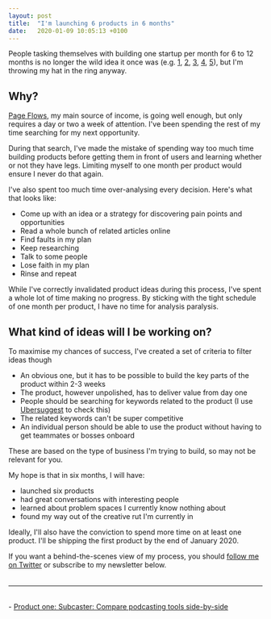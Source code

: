 ```yaml
---
layout: post
title:  "I'm launching 6 products in 6 months"
date:   2020-01-09 10:05:13 +0100
---
```


People tasking themselves with building one startup per month for 6 to 12 months is no longer the wild idea it once was (e.g. <a href="https://levels.io/12-startups-12-months/" target="_blank">1</a>, <a href="https://blog.yongfook.com/12-startups-in-12-months.html" target="_blank">2</a>, <a href="https://medium.com/@swlkr/im-shipping-12-startups-in-12-months-f70266a50cef" target="_blank">3</a>, <a href="https://blog.cjtrowbridge.com/category/blog/projects/the-levels-challenge-build-12-startups-in-12-months/" target="_blank">4</a>, <a href="https://blog.wearecontrast.com/introducing-sixbysix-217d608362" target="_blank">5</a>), but I'm throwing my hat in the ring anyway.

## Why?
<a href="https://pageflows.com/" target="_blank">Page Flows</a>, my main source of income, is going well enough, but only requires a day or two a week of attention. I've been spending the rest of my time searching for my next opportunity.

During that search, I've made the mistake of spending way too much time building products before getting them in front of users and learning whether or not they have legs. Limiting myself to one month per product would ensure I never do that again.

I've also spent too much time over-analysing every decision. Here's what that looks like:

 - Come up with an idea or a strategy for discovering pain points and opportunities
 - Read a whole bunch of related articles online
 - Find faults in my plan
 - Keep researching
 - Talk to some people
 - Lose faith in my plan
 - Rinse and repeat

While I've correctly invalidated product ideas during this process, I've spent a whole lot of time making no progress. By sticking with the tight schedule of one month per product, I have no time for analysis paralysis.

## What kind of ideas will I be working on?
To maximise my chances of success, I've created a set of criteria to filter ideas though

- An obvious one, but it has to be possible to build the key parts of the product within 2-3 weeks
- The product, however unpolished, has to deliver value from day one
- People should be searching for keywords related to the product (I use <a href="https://neilpatel.com/ubersuggest/" target="_blank">Ubersuggest</a> to check this)
- The related keywords can't be super competitive
- An individual person should be able to use the product without having to get teammates or bosses onboard

These are based on the type of business I'm trying to build, so may not be relevant for you.

My hope is that in six months, I will have:
- launched six products
- had great conversations with interesting people
- learned about problem spaces I currently know nothing about
- found my way out of the creative rut I'm currently in

Ideally, I'll also have the conviction to spend more time on at least one product. I'll be shipping the first product by the end of January 2020.

If you want a behind-the-scenes view of my process, you should <a href="https://twitter.com/ramykhuffash" target="_blank" rel="nofollow">follow me on Twitter</a> or subscribe to my newsletter below.

<hr style="margin-top: 2rem; margin-bottom: 2rem; border-bottom: none; border-left: none; border-right: none; border-top: 1px solid #eee;" />
 - <a href="https://rocketgems.com/2020/01/30/product-one-subcaster.html">Product one: Subcaster: Compare podcasting tools side-by-side</a>
